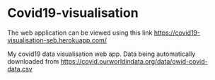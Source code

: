 # Covid19-visualisation
The web application can be viewed using this link https://covid19-visualisation-seb.herokuapp.com/

My covid19 data visualisation web app. Data being automatically downloaded
 from https://covid.ourworldindata.org/data/owid-covid-data.csv
